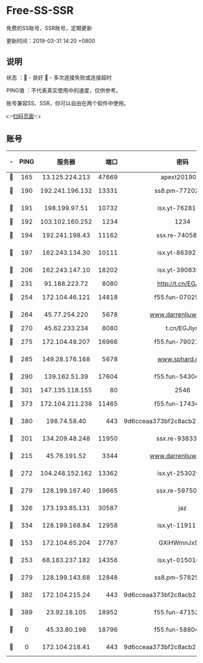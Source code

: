 # Free-SS-SSR

免费的SS账号、SSR账号，定期更新

更新时间：2019-03-31 14:20 +0800

## 说明

状态     ：🙂 - 良好 🙁 - 多次连接失败或连接超时

PING值   ：不代表真实使用中的速度，仅供参考。

账号兼容SS、SSR，你可以自由在两个软件中使用。

👉[扫码页面](https://liesauer.github.io/Free-SS-SSR/)👈

## 账号

|-|PING|服务器|端口|密码|加密方式|区域|
|:----:|:----:|:-----:|-----:|:----:|:----:|:----:|
|🙂|165|13.125.224.213|47669|apext2019001|chacha20|KR|
|🙂|190|192.241.196.132|13331|ss8.pm-77202477|aes-256-cfb|US|
|🙂|191|198.199.97.51|10732|isx.yt-76281736|aes-256-cfb|US|
|🙂|192|103.102.160.252|1234|1234|rc4-md5|JP|
|🙂|194|192.241.198.43|11162|ssx.re-74058844|aes-256-cfb|US|
|🙂|197|162.243.134.30|10111|isx.yt-86392751|aes-256-cfb|US|
|🙂|206|162.243.147.10|18202|isx.yt-39083950|aes-256-cfb|US|
|🙂|231|91.188.223.72|8080|http://t.cn/EGJIyrl|rc4-md5|RU|
|🙂|254|172.104.46.121|14818|f55.fun-07025782|aes-256-cfb|SG|
|🙂|264|45.77.254.220|5678|www.darrenliuwei.com|aes-256-cfb|SG|
|🙂|270|45.62.233.234|8080|t.cn/EGJIyrl|rc4-md5|CA|
|🙂|275|172.104.49.207|16966|f55.fun-79021247|aes-256-cfb|SG|
|🙂|285|149.28.176.168|5678|www.sphard.com|aes-256-cfb|AU|
|🙂|290|139.162.51.39|17604|f55.fun-54304420|aes-256-cfb|SG|
|🙂|301|147.135.118.155|80|2546|chacha20|US|
|🙂|373|172.104.211.238|11465|f55.fun-17434247|aes-256-cfb|US|
|🙂|380|198.74.58.40|443|9d6cceaa373bf2c8acb22e60b6a58be6|aes-256-cfb|US|
|🙂|201|134.209.48.248|11950|ssx.re-93833842|aes-256-cfb|US|
|🙂|215|45.76.191.52|3344|www.darrenliuwei.com|aes-256-cfb|JP|
|🙂|272|104.248.152.162|13362|isx.yt-25302906|aes-256-cfb|SG|
|🙂|279|128.199.167.40|19665|ssx.re-59750584|aes-256-cfb|SG|
|🙂|326|173.193.85.131|30587|jaz|aes-256-cfb|US|
|🙂|334|128.199.168.84|12958|isx.yt-11911105|aes-256-cfb|SG|
|🙁|153|172.104.65.204|27787|GXiHWmnJx94S|aes-256-cfb|JP|
|🙁|253|68.183.237.182|14356|isx.yt-01501633|aes-256-cfb|SG|
|🙁|279|128.199.143.68|12848|ss8.pm-57825302|aes-256-cfb|SG|
|🙁|382|172.104.215.24|443|9d6cceaa373bf2c8acb22e60b6a58be6|aes-256-cfb|US|
|🙁|389|23.92.18.105|18952|f55.fun-47152310|aes-256-cfb|US|
|🙁|0|45.33.80.198|18796|f55.fun-58804733|aes-256-cfb|US|
|🙁|0|172.104.218.41|443|9d6cceaa373bf2c8acb22e60b6a58be6|aes-256-cfb|US|
